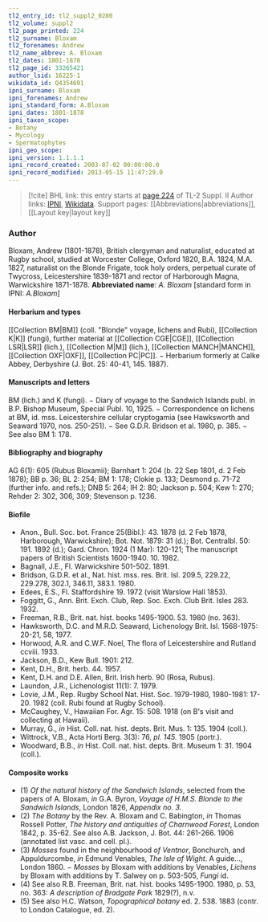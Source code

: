 ```yaml
---
tl2_entry_id: tl2_suppl2_0280
tl2_volume: suppl2
tl2_page_printed: 224
tl2_surname: Bloxam
tl2_forenames: Andrew
tl2_name_abbrev: A. Bloxam
tl2_dates: 1801-1878
tl2_page_id: 33265421
author_lsid: 16225-1
wikidata_id: Q4354691
ipni_surname: Bloxam
ipni_forenames: Andrew
ipni_standard_form: A.Bloxam
ipni_dates: 1801-1878
ipni_taxon_scope: 
- Botany
- Mycology
- Spermatophytes
ipni_geo_scope: 
ipni_version: 1.1.1.1
ipni_record_created: 2003-07-02 00:00:00.0
ipni_record_modified: 2013-05-15 11:47:29.0
---
```


> [!cite] BHL link: this entry starts at [page 224](https://www.biodiversitylibrary.org/page/33265421) of TL-2 Suppl. II
> Author links: [IPNI](https://www.ipni.org/a/16225-1), [Wikidata](https://www.wikidata.org/wiki/Q4354691). Support pages: [[Abbreviations|abbreviations]], [[Layout key|layout key]]

### Author

Bloxam, Andrew (1801-1878), British clergyman and naturalist, educated at Rugby school, studied at Worcester College, Oxford 1820, B.A. 1824, M.A. 1827, naturalist on the Blonde Frigate, took holy orders, perpetual curate of Twycross, Leicestershire 1839-1871 and rector of Harborough Magna, Warwickshire 1871-1878. 
**Abbreviated name**: *A. Bloxam* \[standard form in IPNI: *A.Bloxam*\]

#### Herbarium and types

[[Collection BM|BM]] (coll. "Blonde" voyage, lichens and Rubi), [[Collection K|K]] (fungi), further material at [[Collection CGE|CGE]], [[Collection LSR|LSR]] (lich.), [[Collection M|M]] (lich.), [[Collection MANCH|MANCH]], [[Collection OXF|OXF]], [[Collection PC|PC]]. − Herbarium formerly at Calke Abbey, Derbyshire (J. Bot. 25: 40-41, 145. 1887).

#### Manuscripts and letters

BM (lich.) and K (fungi). − Diary of voyage to the Sandwich Islands publ. in B.P. Bishop Museum, Special Publ. 10, 1925. − Correspondence on lichens at BM, id. mss. Leicestershire cellular cryptogamia (see Hawksworth and Seaward 1970, nos. 250-251). − See G.D.R. Bridson et al. 1980, p. 385. − See also BM 1: 178.

#### Bibliography and biography

AG 6(1): 605 (Rubus Bloxamii); Barnhart 1: 204 (b. 22 Sep 1801, d. 2 Feb 1878); BB p. 36; BL 2: 254; BM 1: 178; Clokie p. 133; Desmond p. 71-72 (further info. and refs.); DNB 5: 264; IH 2: 80; Jackson p. 504; Kew 1: 270; Rehder 2: 302, 306, 309; Stevenson p. 1236.

#### Biofile

- Anon., Bull. Soc. bot. France 25(Bibl.): 43. 1878 (d. 2 Feb 1878, Harborough, Warwickshire); Bot. Not. 1879: 31 (d.); Bot. Centralbl. 50: 191. 1892 (d.); Gard. Chron. 1924 (1 Mar): 120-121; The manuscript papers of British Scientists 1600-1940. 10. 1982.
- Bagnall, J.E., Fl. Warwickshire 501-502. 1891.
- Bridson, G.D.R. et al., Nat. hist. mss. res. Brit. Isl. 209.5, 229.22, 229.278, 302.1, 346.11, 383.1. 1980.
- Edees, E.S., Fl. Staffordshire 19. 1972 (visit Warslow Hall 1853).
- Foggitt, G., Ann. Brit. Exch. Club, Rep. Soc. Exch. Club Brit. Isles 283. 1932.
- Freeman, R.B., Brit. nat. hist. books 1495-1900. 53. 1980 (no. 363).
- Hawksworth, D.C. and M.R.D. Seaward, Lichenology Brit. Isl. 1568-1975: 20-21, 58, 1977.
- Horwood, A.R. and C.W.F. Noel, The flora of Leicestershire and Rutland ccviii. 1933.
- Jackson, B.D., Kew Bull. 1901: 212.
- Kent, D.H., Brit. herb. 44. 1957.
- Kent, D.H. and D.E. Allen, Brit. Irish herb. 90 (Rosa, Rubus).
- Laundon, J.R., Lichenologist 11(1): 7. 1979.
- Lovie, J.M., Rep. Rugby School Nat. Hist. Soc. 1979-1980, 1980-1981: 17-20. 1982 (coll. Rubi found at Rugby School).
- McCaughey, V., Hawaiian For. Agr. 15: 508. 1918 (on B's visit and collecting at Hawaii).
- Murray, G., *in* Hist. Coll. nat. hist. depts. Brit. Mus. 1: 135. 1904 (coll.).
- Wittrock, V.B., Acta Horti Berg. 3(3): 76, *pl. 145.* 1905 (portr.).
- Woodward, B.B., *in* Hist. Coll. nat. hist. depts. Brit. Museum 1: 31. 1904 (coll.).

#### Composite works

- (1) *Of the natural history of the Sandwich Islands*, selected from the papers of A. Bloxam, *in* G.A. Byron, *Voyage of H.M.S. Blonde to the Sandwich Islands*, London 1826, *Appendix no. 3.*
- (2) *The Botany* by the Rev. A. Bloxam and C. Babington, *in* Thomas Rossell Potter, *The history and antiquities of Charnwood Forest*, London 1842, p. 35-62. See also A.B. Jackson, J. Bot. 44: 261-266. 1906 (annotated list vasc. and cell. pl.).
- (3) *Mosses* found in the neighbourhood *of Ventnor*, Bonchurch, and Appuldurcombe, *in* Edmund Venables, *The Isle of Wight*. A guide..., London 1860. − *Mosses* by Bloxam with additions by Venables, *Lichens* by Bloxam with additions by T. Salwey on p. 503-505, *Fungi* id.
- (4) See also R.B. Freeman, Brit. nat. hist. books 1495-1900. 1980, p. 53, no. 363: *A description of Bradgate Park* 1829(?), n.v.
- (5) See also H.C. Watson, *Topographical botany* ed. 2. 538. 1883 (contr. to London Catalogue, ed. 2).

